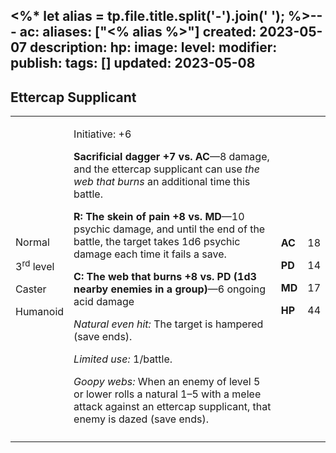 <%* let alias = tp.file.title.split('-').join(' '); %>---
ac: 
aliases: ["<% alias %>"]
created: 2023-05-07
description: 
hp: 
image: 
level: 
modifier: 
publish: 
tags: []
updated: 2023-05-08
---

## Ettercap Supplicant

<table>
<colgroup>
<col style="width: 16%" />
<col style="width: 72%" />
<col style="width: 5%" />
<col style="width: 5%" />
</colgroup>
<tbody>
<tr class="odd">
<td><p>Normal</p>
<p>3<sup>rd</sup> level</p>
<p>Caster</p>
<p>Humanoid</p></td>
<td><p>Initiative: +6</p>
<p><strong>Sacrificial dagger +7 vs. AC</strong>—8 damage, and the
ettercap supplicant can use <em>the web that burns</em> an additional
time this battle.</p>
<p><strong>R: The skein of pain +8 vs. MD</strong>—10 psychic damage,
and until the end of the battle, the target takes 1d6 psychic damage
each time it fails a save.</p>
<p><strong>C: The web that burns +8 vs. PD (1d3 nearby enemies in a
group)</strong>—6 ongoing acid damage</p>
<p><em>Natural even hit:</em> The target is hampered (save ends).</p>
<p><em>Limited use:</em> 1/battle.</p>
<p><em>Goopy webs:</em> When an enemy of level 5 or lower rolls a
natural 1–5 with a melee attack against an ettercap supplicant, that
enemy is dazed (save ends).</p></td>
<td><p><strong>AC</strong></p>
<p><strong>PD</strong></p>
<p><strong>MD</strong></p>
<p><strong>HP</strong></p></td>
<td><p>18</p>
<p>14</p>
<p>17</p>
<p>44</p></td>
</tr>
<tr class="even">
<td></td>
<td></td>
<td></td>
<td></td>
</tr>
</tbody>
</table>
